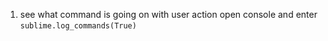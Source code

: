 1. see what command is going on with user action open console and enter `sublime.log_commands(True)`
